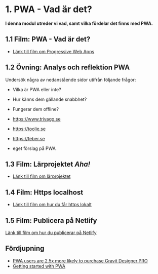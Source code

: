 # 1. PWA - Vad är det?
**I denna modul utreder vi vad, samt vilka fördelar det finns med PWA.**

## 1.1 Film: PWA - Vad är det?
- [Länk till film om Progressive Web Apps](https://vimeo.com/651176937/cbb5a04787)

## 1.2 Övning: Analys och reflektion PWA
Undersök några av nedanstående sidor utifrån följande frågor:

- Vilka är PWA eller inte? 
- Hur känns dem gällande snabbhet? 
- Fungerar dem offline?

- https://www.trivago.se
- https://toolie.se
- https://feber.se
- eget förslag på PWA

## 1.3 Film: Lärprojektet *Aha!*
- [Länk till film om lärprojektet](https://vimeo.com/651177009/d29c2cdc9a)

## 1.4 Film: Https localhost
- [Länk till film om hur du får https lokalt](https://vimeo.com/651177074/7026a5682f)

## 1.5 Film: Publicera på Netlify
[Länk till film om hur du publicerar på Netlify](https://vimeo.com/652919526/9a2fbb5871)

## Fördjupning
- [PWA users are 2.5x more likely to purchase Gravit Designer PRO](https://web.dev/gravit-designer/)
- [Getting started with PWA](https://developers.google.com/web/updates/2015/12/getting-started-pwa)
